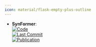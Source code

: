 ```yaml
---
icon: material/flask-empty-plus-outline
---
```


- **SynFormer**:   
	[![Code](https://img.shields.io/github/stars/wenhao-gao/synformer?style=for-the-badge&logo=github)](https://github.com/wenhao-gao/synformer)  
	[![Last Commit](https://img.shields.io/github/last-commit/wenhao-gao/synformer?style=for-the-badge&logo=github)](https://github.com/wenhao-gao/synformer)  
	[![Publication](https://img.shields.io/badge/Publication-Citations:0-blue?style=for-the-badge&logo=bookstack)](https://doi.org/10.48550/arXiv.2410.03494)  

